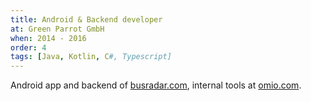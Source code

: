 ```yaml
---
title: Android & Backend developer
at: Green Parrot GmbH
when: 2014 - 2016
order: 4
tags: [Java, Kotlin, C#, Typescript]
---
```

Android app and backend of [busradar.com](https://www.busradar.com), internal tools at [omio.com](https://www.omio.com).
